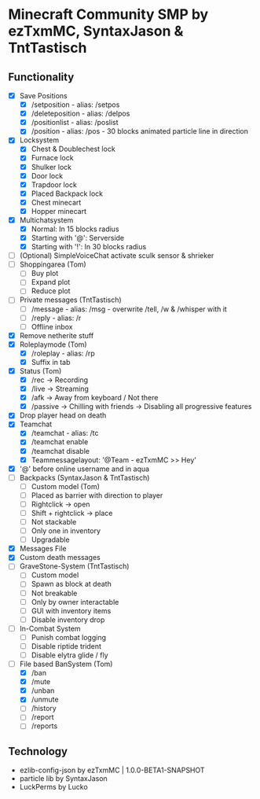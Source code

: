 # Minecraft Community SMP by ezTxmMC, SyntaxJason & TntTastisch

## Functionality

- [x] Save Positions
  - [x] /setposition <name> - alias: /setpos
  - [x] /deleteposition <name> - alias: /delpos
  - [x] /positionlist - alias: /poslist
  - [x] /position <name> - alias: /pos - 30 blocks animated particle line in direction
- [x] Locksystem
  - [x] Chest & Doublechest lock
  - [x] Furnace lock
  - [x] Shulker lock
  - [x] Door lock
  - [x] Trapdoor lock
  - [x] Placed Backpack lock
  - [x] Chest minecart
  - [x] Hopper minecart
- [x] Multichatsystem
  - [x] Normal: In 15 blocks radius
  - [x] Starting with '@': Serverside
  - [x] Starting with '!': In 30 blocks radius
- [ ] (Optional) SimpleVoiceChat activate sculk sensor & shrieker
- [ ] Shoppingarea (Tom)
  - [ ] Buy plot
  - [ ] Expand plot
  - [ ] Reduce plot
- [ ] Private messages (TntTastisch)
  - [ ] /message <player> <message> - alias: /msg - overwrite /tell, /w & /whisper with it
  - [ ] /reply <message> - alias: /r
  - [ ] Offline inbox
- [x] Remove netherite stuff
- [x] Roleplaymode (Tom)
  - [x] /roleplay - alias: /rp
  - [x] Suffix in tab
- [x] Status (Tom)
  - [x] /rec -> Recording
  - [x] /live -> Streaming
  - [x] /afk -> Away from keyboard / Not there
  - [x] /passive -> Chilling with friends -> Disabling all progressive features
- [x] Drop player head on death
- [x] Teamchat
  - [x] /teamchat <message> - alias: /tc
  - [x] /teamchat enable
  - [x] /teamchat disable
  - [x] Teammessagelayout: '@Team - ezTxmMC >> Hey'
- [x] '@' before online username and in aqua
- [ ] Backpacks (SyntaxJason & TntTastisch)
  - [ ] Custom model (Tom)
  - [ ] Placed as barrier with direction to player
  - [ ] Rightclick -> open
  - [ ] Shift + rightclick -> place
  - [ ] Not stackable
  - [ ] Only one in inventory
  - [ ] Upgradable
- [x] Messages File
- [x] Custom death messages
- [ ] GraveStone-System (TntTastisch)
  - [ ] Custom model
  - [ ] Spawn as block at death
  - [ ] Not breakable
  - [ ] Only by owner interactable
  - [ ] GUI with inventory items
  - [ ] Disable inventory drop
- [ ] In-Combat System
  - [ ] Punish combat logging
  - [ ] Disable riptide trident
  - [ ] Disable elytra glide / fly
- [ ] File based BanSystem (Tom)
  - [x] /ban <player> <time> <reason>
  - [x] /mute <player> <time> <reason>
  - [x] /unban <player>
  - [x] /unmute <player>
  - [ ] /history <player>
  - [ ] /report <player> <reason>
  - [ ] /reports

## Technology

- ezlib-config-json by ezTxmMC | 1.0.0-BETA1-SNAPSHOT
- particle lib by SyntaxJason
- LuckPerms by Lucko
